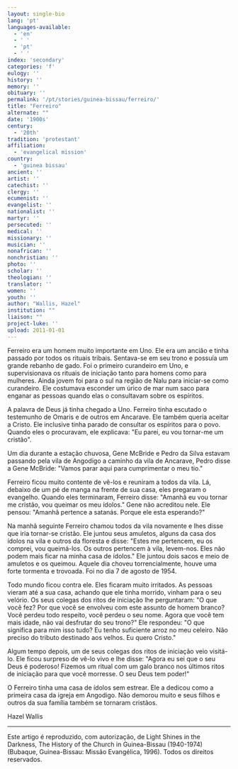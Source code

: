 ```yaml
---
layout: single-bio
lang: 'pt'
languages-available:
  - 'en'
  - ' '
  - 'pt'
  - ' '
index: 'secondary'
categories: 'f'
eulogy: ''
history: ''
memory: ''
obituary: ''
permalink: '/pt/stories/guinea-bissau/ferreiro/'
title: "Ferreiro"
alternate: ""
date: '1900s'
century:
  - '20th'
tradition: 'protestant'
affiliation:
  - 'evangelical mission'
country:
  - 'guinea bissau'
ancient: ''
artist: ''
catechist: ''
clergy: ''
ecumenist: ''
evangelist: ''
nationalist: ''
martyr: ''
persecuted: ''
medical: ''
missionary: ''
musician: ''
nonafrican: ''
nonchristian: ''
photo: ''
scholar: ''
theologian: ''
translator: ''
women: ''
youth: ''
author: "Wallis, Hazel"
institution: ""
liaison: ""
project-luke: ''
upload: 2011-01-01
---
```




Ferreiro era um homem muito importante em Uno. Ele era um ancião e tinha passado por todos os rituais tribais. Sentava-se em seu trono e possuía um grande rebanho de gado. Foi o primeiro curandeiro em Uno, e supervisionava os rituais de iniciação tanto para homens como para mulheres. Ainda jovem foi para o sul na região de Nalu para iniciar-se como curandeiro. Ele costumava esconder um úrico de mar num saco para enganar as pessoas quando elas o consultavam sobre os espíritos.

A palavra de Deus já tinha chegado a Uno. Ferreiro tinha escutado o testemunho de Omaris e de outros em Ancarave. Ele também queria aceitar a Cristo. Ele inclusive tinha parado de consultar os espíritos para o povo. Quando eles o procuravam, ele explicava: "Eu parei, eu vou tornar-me um cristão".

Um dia durante a estação chuvosa, Gene McBride e  Pedro da Silva estavam passando pela vila de Angodigo a caminho da vila de Ancarave, Pedro disse a Gene McBride: "Vamos parar aqui para cumprimentar o meu tio."

Ferreiro ficou muito contente de vê-los e reuniram a todos da vila. Lá, debaixo de um pé de manga na frente de sua casa, eles pregaram o evangelho. Quando eles terminaram, Ferreiro disse: "Amanhã eu vou tornar me cristão, vou queimar os meu ídolos." Gene não acreditou nele. Ele pensou: "Amanhã pertence a satanás. Porque ele esta esperando?"

Na manhã seguinte Ferreiro chamou todos da vila novamente e lhes disse que iria tornar-se cristão. Ele juntou seus amuletos, alguns da casa dos ídolos na vila e outros da floresta e disse: "Estes me pertencem, eu os comprei, vou queimá-los. Os outros pertencem à vila, levem-nos. Eles não podem mais ficar na minha casa de ídolos." Ele juntou dois sacos e meio de amuletos e os queimou. Aquele dia choveu torrencialmente, houve uma forte tormenta e trovoada. Foi no dia 7 de agosto de 1954.

Todo mundo ficou contra ele. Eles ficaram muito irritados. As pessoas vieram até a sua casa, achando que ele tinha morrido, vinham para o seu velório. Os seus colegas dos ritos de iniciação lhe perguntaram: "O que você fez? Por que você se envolveu com este assunto de homem branco? Você perdeu todo respeito, você perdeu o seu nome. Agora que você tem mais idade, não vai desfrutar do seu trono?" Ele respondeu: "O que significa para mim isso tudo? Eu tenho suficiente arroz no meu celeiro. Não preciso do tributo destinado aos velhos. Eu quero Cristo."

Algum tempo depois, um de seus colegas dos ritos de iniciação veio visitá-lo. Ele ficou surpreso de vê-lo vivo e lhe disse: "Agora eu sei que o seu Deus é poderoso! Fizemos um ritual com um galo branco nos últimos ritos de iniciação para que você morresse. O seu Deus tem poder!"

O Ferreiro tinha uma casa de ídolos sem estrear. Ele a dedicou como a primeira casa da igreja em Angodigo. Não demorou muito e seus filhos e outros da sua família também se tornaram cristãos.

Hazel Wallis

---

Este artigo é reproduzido, com autorização, de Light Shines in the Darkness, The History of the Church in Guinea-Bissau (1940-1974) (Bubaque, Guinea-Bissau: Missão Evangélica, 1996). Todos os direitos reservados.
